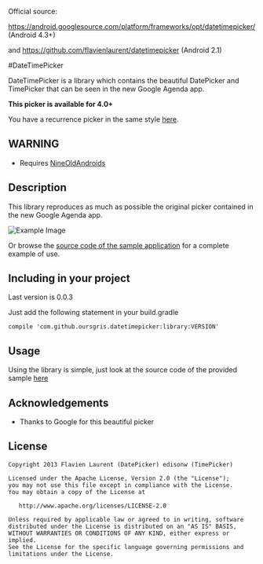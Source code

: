 Official source:

https://android.googlesource.com/platform/frameworks/opt/datetimepicker/
(Android 4.3+)

and https://github.com/flavienlaurent/datetimepicker
(Android 2.1)

#DateTimePicker 

DateTimePicker is a library which contains the beautiful DatePicker and TimePicker that can be seen in the new Google Agenda app.

**This picker is available for 4.0+**

You have a recurrence picker in the same style [here](https://github.com/Shusshu/Android-RecurrencePicker).

## WARNING

* Requires [NineOldAndroids][5]

## Description

This library reproduces as much as possible the original picker contained in the new Google Agenda app.

![Example Image][1]

Or browse the [source code of the sample application][3] for a complete example of use.

## Including in your project

Last version is 0.0.3

Just add the following statement in your build.gradle

    compile 'com.github.oursgris.datetimepicker:library:VERSION'

## Usage

Using the library is simple, just look at the source code of the provided sample [here][4]

## Acknowledgements

* Thanks to Google for this beautiful picker

## License

    Copyright 2013 Flavien Laurent (DatePicker) edisonw (TimePicker)

    Licensed under the Apache License, Version 2.0 (the "License");
    you may not use this file except in compliance with the License.
    You may obtain a copy of the License at

       http://www.apache.org/licenses/LICENSE-2.0

    Unless required by applicable law or agreed to in writing, software
    distributed under the License is distributed on an "AS IS" BASIS,
    WITHOUT WARRANTIES OR CONDITIONS OF ANY KIND, either express or implied.
    See the License for the specific language governing permissions and
    limitations under the License.

 [1]: https://raw.github.com/biboune/datetimepicker/master/graphics/img1.png
 [3]: https://github.com/biboune/datetimepicker/tree/master/datetimepicker-sample
 [4]: https://github.com/biboune/datetimepicker/blob/master/datetimepicker-sample/src/com/fourmob/datetimepicker/sample/MainActivity.java
 [5]: http://nineoldandroids.com/
